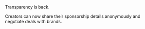 Transparency is back.

Creators can now share their sponsorship details anonymously and negotiate deals with brands.

